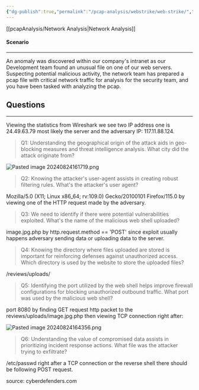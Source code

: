 ```yaml
---
{"dg-publish":true,"permalink":"/pcap-analysis/webstrike/web-strike/","tags":["pcap"]}
---
```


[[pcapAnalysis/Network Analysis\|Network Analysis]]
#### Scenario
---
An anomaly was discovered within our company's intranet as our Development team found an unusual file on one of our web servers. Suspecting potential malicious activity, the network team has prepared a pcap file with critical network traffic for analysis for the security team, and you have been tasked with analyzing the pcap.

## Questions
---
Viewing the statistics from Wireshark we see two IP address one is 24.49.63.79 most likely the server and the adversary IP: 117.11.88.124.

> Q1: Understanding the geographical origin of the attack aids in geo-blocking measures and threat intelligence analysis. What city did the attack originate from?

![Pasted image 20240824161719.png](/img/user/x/images/Pasted%20image%2020240824161719.png)
> Q2: Knowing the attacker's user-agent assists in creating robust filtering rules. What's the attacker's user agent?

Mozilla/5.0 (X11; Linux x86_64; rv:109.0) Gecko/20100101 Firefox/115.0 by viewing one of the HTTP request made by the adversary.

> Q3: We need to identify if there were potential vulnerabilities exploited. What's the name of the malicious web shell uploaded?

image.jpg.php by http.request.method == 'POST' since exploit usually happens adversary sending data or uploading data to the server.

> Q4: Knowing the directory where files uploaded are stored is important for reinforcing defenses against unauthorized access. Which directory is used by the website to store the uploaded files?

/reviews/uploads/ 

> Q5: Identifying the port utilized by the web shell helps improve firewall configurations for blocking unauthorized outbound traffic. What port was used by the malicious web shell?
 
port 8080 by finding GET request http packet to the reviews/uploads/image.jpg.php then viewing TCP connection right after:

![Pasted image 20240824164356.png](/img/user/x/images/Pasted%20image%2020240824164356.png)
> Q6: Understanding the value of compromised data assists in prioritizing incident response actions. What file was the attacker trying to exfiltrate?

/etc/passwd right after a TCP connection or the reverse shell there should be following POST request.

source: cyberdefenders.com